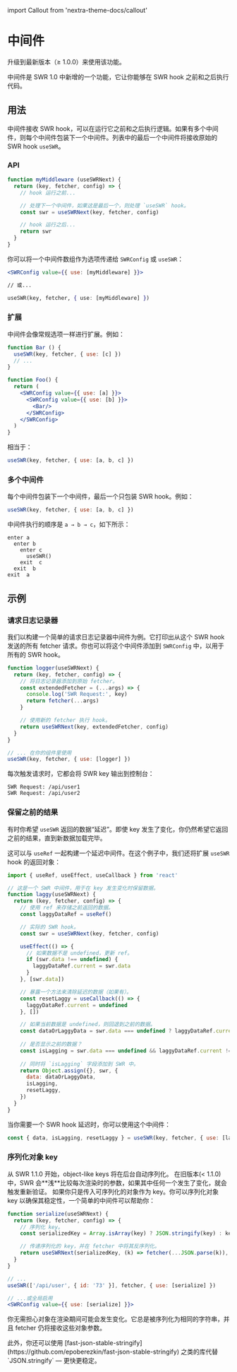 import Callout from 'nextra-theme-docs/callout'

# 中间件

<Callout>
  升级到最新版本（≥ 1.0.0）来使用该功能。
</Callout>

中间件是 SWR 1.0 中新增的一个功能，它让你能够在 SWR hook 之前和之后执行代码。

## 用法

中间件接收 SWR hook，可以在运行它之前和之后执行逻辑。如果有多个中间件，则每个中间件包装下一个中间件。列表中的最后一个中间件将接收原始的 SWR hook `useSWR`。

### API

```jsx
function myMiddleware (useSWRNext) {
  return (key, fetcher, config) => {
    // hook 运行之前...

    // 处理下一个中间件，如果这是最后一个，则处理 `useSWR` hook。
    const swr = useSWRNext(key, fetcher, config)

    // hook 运行之后...
    return swr
  }
}
```

你可以将一个中间件数组作为选项传递给 `SWRConfig` 或 `useSWR`：

```jsx
<SWRConfig value={{ use: [myMiddleware] }}>

// 或...

useSWR(key, fetcher, { use: [myMiddleware] })
```

### 扩展

中间件会像常规选项一样进行扩展。例如：

```jsx
function Bar () {
  useSWR(key, fetcher, { use: [c] })
  // ...
}

function Foo() {
  return (
    <SWRConfig value={{ use: [a] }}>
      <SWRConfig value={{ use: [b] }}>
        <Bar/>
      </SWRConfig>
    </SWRConfig>
  )
}
```

相当于：

```js
useSWR(key, fetcher, { use: [a, b, c] })
```

### 多个中间件

每个中间件包装下一个中间件，最后一个只包装 SWR hook。例如：

```jsx
useSWR(key, fetcher, { use: [a, b, c] })
```

中间件执行的顺序是 `a → b → c`，如下所示：

```plaintext
enter a
  enter b
    enter c
      useSWR()
    exit  c
  exit  b
exit  a
```

## 示例

### 请求日志记录器

我们以构建一个简单的请求日志记录器中间件为例。它打印出从这个 SWR hook 发送的所有 fetcher 请求。你也可以将这个中间件添加到 `SWRConfig` 中，以用于所有的 SWR hook。


```jsx
function logger(useSWRNext) {
  return (key, fetcher, config) => {
    // 将日志记录器添加到原始 fetcher。
    const extendedFetcher = (...args) => {
      console.log('SWR Request:', key)
      return fetcher(...args)
    }

    // 使用新的 fetcher 执行 hook。
    return useSWRNext(key, extendedFetcher, config)
  }
}

// ... 在你的组件里使用
useSWR(key, fetcher, { use: [logger] })
```

每次触发请求时，它都会将 SWR key 输出到控制台：

```plaintext
SWR Request: /api/user1
SWR Request: /api/user2
```

### 保留之前的结果

有时你希望 `useSWR` 返回的数据“延迟”。即使 key 发生了变化，你仍然希望它返回之前的结果，直到新数据加载完毕。

这可以与 `useRef` 一起构建一个延迟中间件。在这个例子中，我们还将扩展 `useSWR` hook 的返回对象：

```jsx
import { useRef, useEffect, useCallback } from 'react'

// 这是一个 SWR 中间件，用于在 key 发生变化时保留数据。
function laggy(useSWRNext) {
  return (key, fetcher, config) => {
    // 使用 ref 来存储之前返回的数据。
    const laggyDataRef = useRef()

    // 实际的 SWR hook。
    const swr = useSWRNext(key, fetcher, config)

    useEffect(() => {
      // 如果数据不是 undefined，更新 ref。
      if (swr.data !== undefined) {
        laggyDataRef.current = swr.data
      }
    }, [swr.data])

    // 暴露一个方法来清除延迟的数据（如果有）。
    const resetLaggy = useCallback(() => {
      laggyDataRef.current = undefined
    }, [])

    // 如果当前数据是 undefined，则回退到之前的数据。
    const dataOrLaggyData = swr.data === undefined ? laggyDataRef.current : swr.data
    
    // 是否显示之前的数据？
    const isLagging = swr.data === undefined && laggyDataRef.current !== undefined
    
    // 同时将 `isLagging` 字段添加到 SWR 中。
    return Object.assign({}, swr, {
      data: dataOrLaggyData,
      isLagging,
      resetLaggy,
    })
  }
}
```

当你需要一个 SWR hook 延迟时，你可以使用这个中间件：

```js
const { data, isLagging, resetLaggy } = useSWR(key, fetcher, { use: [laggy] })
```

### 序列化对象 key

<Callout>
  从 SWR 1.1.0 开始，object-like keys 将在后台自动序列化。
</Callout>

<Callout emoji="⚠️">
  在旧版本(< 1.1.0)中，SWR 会**浅**比较每次渲染时的参数，如果其中任何一个发生了变化，就会触发重新验证。
  如果你只是传入可序列化的对象作为 key。你可以序列化对象 key 以确保其稳定性，一个简单的中间件可以帮助你：
</Callout>

```jsx
function serialize(useSWRNext) {
  return (key, fetcher, config) => {
    // 序列化 key。
    const serializedKey = Array.isArray(key) ? JSON.stringify(key) : key

    // 传递序列化的 key，并在 fetcher 中将其反序列化。
    return useSWRNext(serializedKey, (k) => fetcher(...JSON.parse(k)), config)
  }
}

// ...
useSWR(['/api/user', { id: '73' }], fetcher, { use: [serialize] })

// ...或全局启用
<SWRConfig value={{ use: [serialize] }}>
```

你无需担心对象在渲染期间可能会发生变化。它总是被序列化为相同的字符串，并且 fetcher 仍将接收这些对象参数。

<Callout>
  此外，你还可以使用 [fast-json-stable-stringify](https://github.com/epoberezkin/fast-json-stable-stringify) 之类的库代替 `JSON.stringify` — 更快更稳定。
</Callout>
